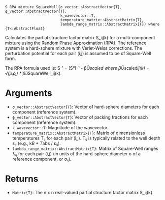 ```
S_RPA_mixture_SquareWell(σ_vector::AbstractVector{T}, ϕ_vector::AbstractVector{T}, 
                         k_wavevector::T, 
                         temperature_matrix::AbstractMatrix{T}, 
                         lambda_range_matrix::AbstractMatrix{T}) where {T<:AbstractFloat}
```

Calculates the partial structure factor matrix S_ij(k) for a multi-component mixture using the Random Phase Approximation (RPA). The reference system is a hard-sphere mixture with Verlet-Weiss corrections. The perturbation potential for each pair (i,j) is assumed to be of Square-Well form.

The RPA formula used is: S⁻¹ = (S⁰)⁻¹ - βŨ*scaled where βŨ*scaled*ij(k) = √(ρᵢρⱼ) * βũ*SquareWell_ij(k).

# Arguments

  * `σ_vector::AbstractVector{T}`: Vector of hard-sphere diameters for each component (reference system).
  * `ϕ_vector::AbstractVector{T}`: Vector of packing fractions for each component (reference system).
  * `k_wavevector::T`: Magnitude of the wavevector.
  * `temperature_matrix::AbstractMatrix{T}`: Matrix of dimensionless temperatures Tᵢⱼ for each pair (i,j).                                         Tᵢⱼ is typically related to the well depth εᵢⱼ (e.g., k*B * T*abs / εᵢⱼ).
  * `lambda_range_matrix::AbstractMatrix{T}`: Matrix of Square-Well ranges λᵢⱼ for each pair (i,j)                                           (in units of the hard-sphere diameter σ of a reference component, or σᵢⱼ).

# Returns

  * `Matrix{T}`: The n x n real-valued partial structure factor matrix S_ij(k).
